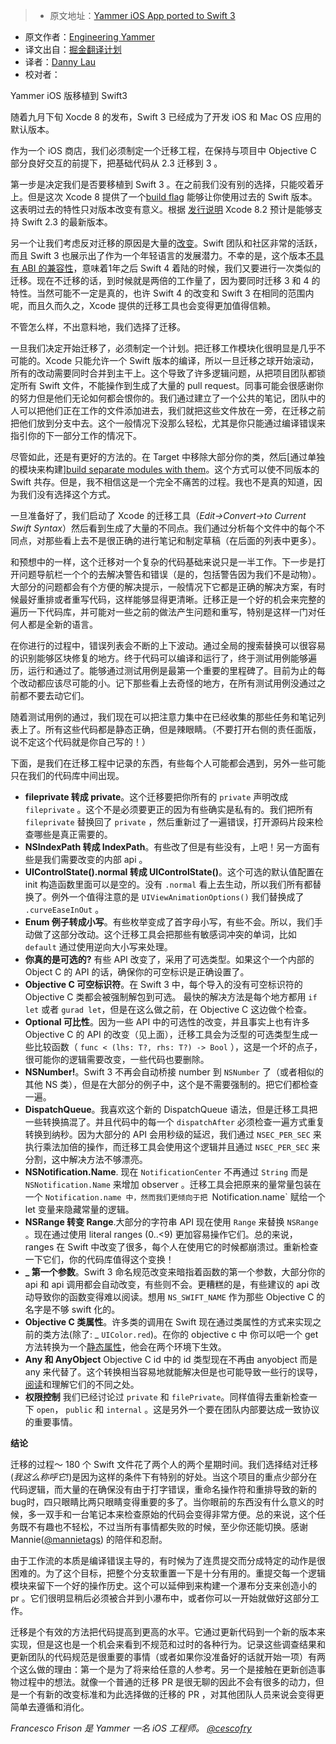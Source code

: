 > * 原文地址：[Yammer iOS App ported to Swift 3](https://medium.com/@yammereng/yammer-ios-app-ported-to-swift-3-e3496525add1)
* 原文作者：[Engineering Yammer](https://medium.com/@yammereng)
* 译文出自：[掘金翻译计划](https://github.com/xitu/gold-miner)
* 译者：[Danny Lau](https://github.com/Danny1451)
* 校对者：


Yammer iOS 版移植到 Swift3





随着九月下旬 Xocde 8 的发布，Swift 3 已经成为了开发 iOS 和 Mac OS 应用的默认版本。

作为一个 iOS 商店，我们必须制定一个迁移工程，在保持与项目中 Objective C 部分良好交互的前提下，把基础代码从 2.3 迁移到 3 。

第一步是决定我们是否要移植到 Swift 3 。在之前我们没有别的选择，只能咬着牙上。但是这次 Xcode 8 提供了一个[build flag](https://developer.apple.com/swift/blog/?id=36) 能够让你使用过去的 Swift 版本。这表明过去的特性只对版本改变有意义。根据 [发行说明](https://developer.apple.com/library/prerelease/content/releasenotes/DeveloperTools/RN-Xcode/Introduction.html) Xcode 8.2 预计是能够支持 Swift 2.3 的最新版本。

另一个让我们考虑反对迁移的原因是大量的[改变](https://buildingvts.com/a-mostly-comprehensive-list-of-swift-3-0-and-2-3-changes-193b904bb5b1#.z9w2usfdx)。Swift 团队和社区非常的活跃，而且 Swift 3 也展示出了作为一个年轻语言的发展潜力。不幸的是，这个版本[不具有 ABI 的兼容性](http://thread.gmane.org/gmane.comp.lang.swift.evolution/17276)，意味着1年之后 Swift 4 着陆的时候，我们又要进行一次类似的迁移。现在不迁移的话，到时候就是两倍的工作量了，因为要同时迁移 3 和 4 的特性。当然可能不一定是真的，也许 Swift 4 的改变和 Swift 3 在相同的范围内呢，而且久而久之，Xcode 提供的迁移工具也会变得更加值得信赖。

不管怎么样，不出意料地，我们选择了迁移。

一旦我们决定开始迁移了，必须制定一个计划。把迁移工作模块化很明显是几乎不可能的。Xcode 只能允许一个 Swift 版本的编译，所以一旦迁移之球开始滚动，所有的改动需要同时合并到主干上。这个导致了许多逻辑问题，从把项目团队都锁定所有 Swift 文件，不能操作到生成了大量的 pull request。同事可能会很感谢你的努力但是他们无论如何都会恨你的。我们通过建立了一个公共的笔记，团队中的人可以把他们正在工作的文件添加进去，我们就把这些文件放在一旁，在迁移之前把他们放到分支中去。这个一般情况下没那么轻松，尤其是你只能通过编译错误来指引你的下一部分工作的情况下。

尽管如此，还是有更好的方法的。在 Target 中移除大部分你的类，然后[通过单独的模块来构建][build separate modules with them](https://twitter.com/cocoaphony/status/794988795208802305)。这个方式可以使不同版本的 Swift 共存。但是，我不相信这是一个完全不痛苦的过程。我也不是真的知道，因为我们没有选择这个方式。

一旦准备好了，我们启动了 Xcode 的迁移工具（_Edit->Convert->to Current Swift Syntax_）然后看到生成了大量的不同点。我们通过分析每个文件中的每个不同点，对那些看上去不是很正确的进行笔记和制定草稿（在后面的列表中更多）。

和预想中的一样，这个迁移对一个复杂的代码基础来说只是一半工作。下一步是打开问题导航栏一个个的去解决警告和错误（是的，包括警告因为我们不是动物）。大部分的问题都会有个方便的解决提示，一般情况下它都是正确的解决方案，有时候最好重排或者重写代码，这样能够显得更清晰。迁移正是一个好的机会来完整的遍历一下代码库，并可能对一些之前的做法产生问题和重写，特别是这样一门对任何人都是全新的语言。

在你进行的过程中，错误列表会不断的上下波动。通过全局的搜索替换可以很容易的识别能够区块修复的地方。终于代码可以编译和运行了，终于测试用例能够遍历，运行和通过了。能够通过测试用例是最第一个重要的里程碑了。目前为止的每个改动都应该尽可能的小。记下那些看上去奇怪的地方，在所有测试用例没通过之前都不要去动它们。

随着测试用例的通过，我们现在可以把注意力集中在已经收集的那些任务和笔记列表上了。所有这些代码都是静态正确，但是辣眼睛。（不要打开右侧的责任面版，说不定这个代码就是你自己写的！）

下面，是我们在迁移工程中记录的东西，有些每个人可能都会遇到，另外一些可能只在我们的代码库中间出现。

*   **fileprivate 转成 private**。这个迁移要把你所有的 `private` 声明改成 `fileprivate` 。这个不是必须要更正的因为有些确实是私有的。我们把所有 `fileprivate` 替换回了 `private` ，然后重新过了一遍错误，打开源码片段来检查哪些是真正需要的。
*   **NSIndexPath 转成 IndexPath**。有些改了但是有些没有，上吧！另一方面有些是我们需要改变的内部 api 。
*   **UIControlState().normal 转成 UIControlState()**。这个可选的默认值配置在 init 构造函数里面可以是空的。没有 `.normal` 看上去生动，所以我们所有都替换了。例外一个值得注意的是 `UIViewAnimationOptions()` 我们替换成了 `.curveEaseInOut` 。
*   **Enum 例子转成小写**。有些枚举变成了首字母小写，有些不会。所以，我们手动做了这部分改动。这个迁移工具会把那些有敏感词冲突的单词，比如 `default` 通过使用逆向大小写来处理。
*   **你真的是可选的?** 有些 API 改变了，采用了可选类型。如果这个一个内部的 Object C 的 API 的话，确保你的可空标识是正确设置了。
*   **Objective C 可空标识符**。在 Swift 3 中，每个导入的没有可空标识符的 Objective C 类都会被强制解包到可选。
最快的解决方法是每个地方都用 `if let` 或者 `gurad let`，但是在这么做之前，在 Objective C 这边做个检查。
*   **Optional 可比性**。因为一些 API 中的可选性的改变，并且事实上也有许多 Objective C 的 API 的改变（见上面），迁移工具会为泛型的可选类型生成一些比较函数（ `func < (lhs: T?, rhs: T?) -> Bool` ），这是一个坏的点子，很可能你的逻辑需要改变，一些代码也要删除。
*   **NSNumber!**。Swift 3 不再会自动桥接 number 到 `NSNumber` 了（或者相似的其他 NS 类），但是在大部分的例子中，这个是不需要强制的。把它们都检查一遍。
*   **DispatchQueue**。我喜欢这个新的 DispatchQueue 语法，但是迁移工具把一些转换搞混了。并且代码中的每一个 `dispatchAfter` 必须检查一遍方式重复转换到纳秒。因为大部分的 API 会用秒级的延迟，我们通过 `NSEC_PER_SEC` 来执行乘法加倍的操作，而迁移工具会使用这个逻辑并且通过 `NSEC_PER_SEC` 来分割，这中解决方法不够漂亮。
*   **NSNotification.Name**.  现在 `NotificationCenter` 不再通过 `String` 而是  `NSNotification.Name`  来增加 observer 。迁移工具会把原来的量常量包装在一个 `Notification.name 中，然而我们更倾向于把 `Notification.name`  赋给一个 let 变量来隐藏常量的逻辑。
*   **NSRange 转变 Range**.大部分的字符串 API 现在使用 `Range` 来替换 `NSRange` 。现在通过使用 literal ranges (0..<9) 更加容易操作它们。总的来说，ranges 在 Swift 中改变了很多，每个人在使用它的时候都崩溃过。重新检查一下它们，你的代码库值得这个变换！
*   **_ 第一个参数**。Swift 3 命名规范改变来暗指着函数的第一个参数，大部分你的 api 和 api 调用都会自动改变，有些则不会。更糟糕的是，有些建议的 api 改动导致你的函数变得难以阅读。想用 `NS_SWIFT_NAME` 作为那些 Objective C 的名字是不够 swift 化的。
*   **Objective C 类属性**。许多类的调用在 Swift 现在通过类属性的方式来实现之前的类方法(除了: _ `UIColor.red`)。在你的 objective c 中 你可以吧一个 get 方法转换为一个[静态属性]((http://useyourloaf.com/blog/objective-c-class-properties/))，他会在两个环境下生效。
*   **Any 和 AnyObject** Objective C id 中的 id 类型现在不再由 anyobject 而是 any 来代替了。这个转换相当容易地就能解决但是也可能导致一些行的误导，[阅读](http://kuczborski.com/2014/07/29/any-vs-anyobject/)和理解它们的不同之处。
*   **权限控制** 我们已经讨论过 `private` 和 `filePrivate`。同样值得去重新检查一下 `open`， `public` 和 `internal` 。这是另外一个要在团队内部要达成一致协议的重要事情。

**结论**

迁移的过程～ 180 个 Swift 文件花了两个人的两个星期时间。我们选择结对迁移(_我这么称呼它!_)是因为这样的条件下有特别的好处。当这个项目的重点少部分在代码逻辑，而大量的在确保没有由于打字错误，重命名操作符和重排导致的新的bug时，四只眼睛比两只眼睛变得重要的多了。当你眼前的东西没有什么意义的时候，多一双手和一台笔记本来检查原始的代码会变得非常方便。总的来说，这个任务既不有趣也不轻松，不过当所有事情都失败的时候，至少你还能切换。感谢 Mannie([@mannietags](https://twitter.com/mannietags)) 的陪伴和忍耐。

由于工作流的本质是编译错误主导的，有时候为了连贯提交而分成特定的动作是很困难的。为了这个目标，把整个分支软重置一下是十分有用的。重提交每一个逻辑模块来留下一个好的操作历史。这个可以延伸到来构建一个瀑布分支来创造小的 pr 。它们很明显稍后必须被合并到小瀑布中，或者你可以一开始就做好这部分工作。

迁移是个有效的方法把代码提高到更高的水平。它通过更新代码到一个新的版本来实现，但是这也是一个机会来看到不规范和过时的各种行为。记录这些调查结果和更新团队的代码规范是很重要的事情（或者如果你没准备好的话就开始一项）有两个这么做的理由：第一个是为了将来给任意的人参考。另一个是接触在更新创造事物过程中的想法。就像一个普通的迁移 PR 是很无聊的因此不会有很多的动力，但是一个有新的改变标准和为此选择做的迁移的 PR ，对其他团队人员来说会变得更简单去遵循和消化。

_Francesco Frison 是 Yammer 一名 iOS 工程师。_ [_@cescofry_](https://twitter.com/cescofry)







